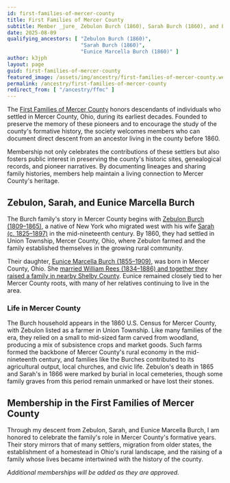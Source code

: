 ```yaml
---
id: first-families-of-mercer-county
title: First Families of Mercer County
subtitle: Member _jure_ Zebulon Burch (1860), Sarah Burch (1860), and Eunice Marcella Burch (1860)
date: 2025-08-09
qualifying_ancestors: [ "Zebulon Burch (1860)",
                        "Sarah Burch (1860)",
                        "Eunice Marcella Burch (1860)" ]
author: k3jph
layout: page
guid: first-families-of-mercer-county
featured_image: /assets/img/ancestry/first-families-of-mercer-county.webp
permalink: /ancestry/first-families-of-mercer-county
redirect_from: [ "/ancestry/ffmc" ]
---
```


The [First Families of Mercer County](https://mercercountyohio.org/)
honors descendants of individuals who settled in Mercer County, Ohio,
during its earliest decades. Founded to preserve the memory of these
pioneers and to encourage the study of the county's formative history,
the society welcomes members who can document direct descent from an
ancestor living in the county before 1860.

Membership not only celebrates the contributions of these
settlers but also fosters public interest in preserving the county's
historic sites, genealogical records, and pioneer narratives. By
documenting lineages and sharing family histories, members help maintain
a living connection to Mercer County's heritage.

## Zebulon, Sarah, and Eunice Marcella Burch

The Burch family's story in Mercer County begins with [Zebulon Burch
(1809–1865)](https://www.wikitree.com/wiki/Burch-6266), a native of New York who
migrated west with his wife [Sarah (c.
1825–1897)](https://www.wikitree.com/wiki/Burch-6265) in the mid-nineteenth
century. By 1860, they had settled in Union Township, Mercer County, Ohio, where
Zebulon farmed and the family established themselves in the growing rural
community.

Their daughter, [Eunice Marcella Burch
(1855–1909)](https://www.wikitree.com/wiki/Burch-6263), was born in Mercer
County, Ohio. She [married William Rees (1834–1886) and together they raised a
family in nearby Shelby County](/ancestry/ogs/sbo). Eunice remained closely tied
to her Mercer County roots, with many of her relatives continuing to live in the
area.

### Life in Mercer County

The Burch household appears in the 1860 U.S. Census for Mercer County, with
Zebulon listed as a farmer in Union Township. Like many families of the era,
they relied on a small to mid-sized farm carved from woodland, producing a mix
of subsistence crops and market goods. Such farms formed the backbone of Mercer
County's rural economy in the mid-nineteenth century, and families like the
Burches contributed to its agricultural output, local churches, and civic life.
Zebulon's death in 1865 and Sarah's in 1866 were marked by burial in local
cemeteries, though some family graves from this period remain unmarked or have
lost their stones.

## Membership in the First Families of Mercer County

Through my descent from Zebulon, Sarah, and Eunice Marcella Burch, I am
honored to celebrate the family's role in Mercer County's formative
years. Their story mirrors that of many settlers, migration from older
states, the establishment of a homestead in Ohio's rural landscape, and
the raising of a family whose lives became intertwined with the history
of the county.

*Additional memberships will be added as they are approved.*

